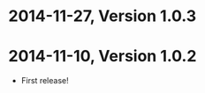 2014-11-27, Version 1.0.3
=========================



2014-11-10, Version 1.0.2
=========================

 * First release!
